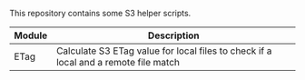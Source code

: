 This repository contains some S3 helper scripts.

|Module|Description|
|-------|------------|
|ETag|Calculate S3 ETag value for local files to check if a local and a remote file match|

